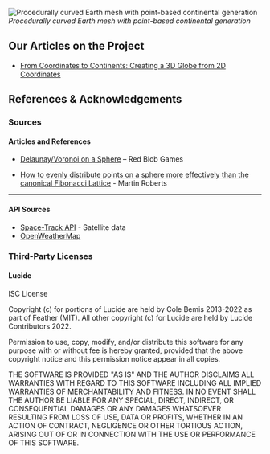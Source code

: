 ![Procedurally curved Earth mesh with point-based continental generation](https://github.com/user-attachments/assets/2ec19871-0a8d-4f2e-8bbe-6ecc225d6ae5)
*Procedurally curved Earth mesh with point-based continental generation*

## Our Articles on the Project
- [From Coordinates to Continents: Creating a 3D Globe from 2D Coordinates](https://tricolor-albacore-d39.notion.site/From-Coordinates-to-Continents-Creating-a-3D-Globe-from-2D-Coordinates-1f83a2e4815d809b9606c3b5be791506?pvs=74)

## References & Acknowledgements
### Sources

#### Articles and References
- [Delaunay/Voronoi on a Sphere](https://www.redblobgames.com/x/1842-delaunay-voronoi-sphere/) – Red Blob Games

- [How to evenly distribute points on a sphere more effectively than the canonical Fibonacci Lattice](https://extremelearning.com.au/how-to-evenly-distribute-points-on-a-sphere-more-effectively-than-the-canonical-fibonacci-lattice/) - Martin Roberts

---

#### API Sources
- [Space-Track API](https://www.space-track.org/) - Satellite data 
- [OpenWeatherMap](https://openweathermap.org/api)

### Third-Party Licenses

#### Lucide

ISC License

Copyright (c) for portions of Lucide are held by Cole Bemis 2013-2022 as part of Feather (MIT). All other copyright (c) for Lucide are held by Lucide Contributors 2022.

Permission to use, copy, modify, and/or distribute this software for any
purpose with or without fee is hereby granted, provided that the above
copyright notice and this permission notice appear in all copies.

THE SOFTWARE IS PROVIDED "AS IS" AND THE AUTHOR DISCLAIMS ALL WARRANTIES
WITH REGARD TO THIS SOFTWARE INCLUDING ALL IMPLIED WARRANTIES OF
MERCHANTABILITY AND FITNESS. IN NO EVENT SHALL THE AUTHOR BE LIABLE FOR
ANY SPECIAL, DIRECT, INDIRECT, OR CONSEQUENTIAL DAMAGES OR ANY DAMAGES
WHATSOEVER RESULTING FROM LOSS OF USE, DATA OR PROFITS, WHETHER IN AN
ACTION OF CONTRACT, NEGLIGENCE OR OTHER TORTIOUS ACTION, ARISING OUT OF
OR IN CONNECTION WITH THE USE OR PERFORMANCE OF THIS SOFTWARE.

